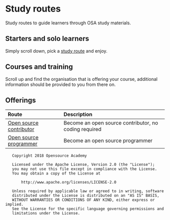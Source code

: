 # Study routes
Study routes to guide learners through OSA study materials.

## Starters and solo learners
Simply scroll down, pick a [study route](#offerings) and enjoy.

## Courses and training
Scroll up and find the organisation that is offering your course, additional information should be provided to you from there on.

## Offerings

| Route                                                                                              | Description                                           |
| :---                                                                                               | :---                                                  |
| [Open source contributor](https://github.com/Opensource-Academy/routes/blob/master/contributor.md) | Become an open source contributor, no coding required |
| [Open source programmer](https://github.com/Opensource-Academy/routes/blob/master/programmer.md)   | Become an open source programmer                      |

```
   Copyright 2018 Opensource Academy

   Licensed under the Apache License, Version 2.0 (the "License");
   you may not use this file except in compliance with the License.
   You may obtain a copy of the License at

       http://www.apache.org/licenses/LICENSE-2.0

   Unless required by applicable law or agreed to in writing, software
   distributed under the License is distributed on an "AS IS" BASIS,
   WITHOUT WARRANTIES OR CONDITIONS OF ANY KIND, either express or implied.
   See the License for the specific language governing permissions and
   limitations under the License.
```

